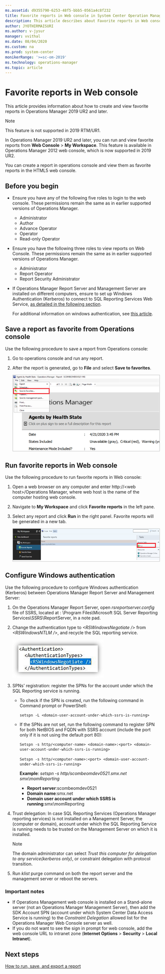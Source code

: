 ```yaml
---
ms.assetid: d9355790-6253-48f5-bbb5-0561a4c8f232
title: Favorite reports in Web console in System Center Operation Manager
description: This article describes about Favorite reports in Web console
author: JYOTHIRMAISURI
ms.author: v-jysur
manager: vvithal
ms.date: 08/04/2020
ms.custom: na
ms.prod: system-center
monikerRange: '>=sc-om-2019'
ms.technology: operations-manager
ms.topic: article
---
```


# Favorite reports in Web console

This article provides information about how to create and view favorite reports in Operations Manager 2019 UR2 and later.

> [!Note]
> This feature is not supported in 2019 RTM/UR1.

In Operations Manager 2019 UR2 and later, you can run and view favorite reports from **Web Console** > **My Workspace**. This feature is available in Operations Manager 2012 web console, which is now supported in 2019 UR2.

You can create a report in operations console and view them as favorite reports in the HTML5 web console.

## Before you begin

- Ensure you have any of the following five roles to login to the web console. These permissions remain the same as in earlier supported versions of Operations Manager.  

   - Administrator
   - Author
   - Advance Operator
   - Operator
   - Read-only Operator

- Ensure you have the following three roles to view reports on Web Console. These permissions remain the same as in earlier supported versions of Operations Manager.  

   - Administrator
   - Report Operator
   - Report Security Administrator

- If Operations Manager Report Server and Management Server are installed on different computers, ensure to set up Windows Authentication (Kerberos) to connect to SQL Reporting Services Web Service, [as detailed in the following section](#configure-windows-authentication).  

    For additional information on windows authentication, see [this article](/sql/reporting-services/security/configure-windows-authentication-on-the-report-server).


## Save a report as favorite from Operations console

Use the following procedure to save a report from Operations console:

1. Go to operations console and run any report.
2. After the report is generated, go to **File** and select **Save to favorites**.

   ![Agents health state](./media/favorite-reports/agents-health-state.png)

## Run favorite reports in Web console

Use the following procedure to run favorite reports in Web console:

1. Open a web browser on any computer and enter http://\<web host>/Operations Manager, where web host is the name of the computer hosting web console.
2. Navigate to **My Workspace** and click **Favorite reports** in the left pane.
3. Select any report and click **Run** in the right panel. Favorite reports will be generated in a new tab.

    ![My workspace](./media/favorite-reports/my-workspace-fav-reports.png)

## Configure Windows authentication

Use the following procedure to configure Windows authentication (Kerberos) between Operations Manager Report Server and Management Server:

1. On the Operations Manager Report Server, open *rsreportserver.config* file of SSRS, located at <PATH>: \Program Files\Microsoft SQL Server Reporting Services\SSRS\ReportServer, in a note pad.

2. Change the authentication type to *\<RSWindowsNegotiate />* from *\<RSWindowsNTLM />*, and recycle the SQL reporting service.

    ![Windows authentication](./media/favorite-reports/windows-authentication.png)

3. SPNs' registration: register the SPNs for the account under which the SQL Reporting service is running.

    - To check if the SPN is created, run the following command in Command prompt or PowerShell:

        ```
        setspn -L <domain-user-account-under-which-ssrs-is-running>

        ```

    - If the SPNs are not set, run the following command to register SPN for both NetBIOS and FQDN with SSRS account (include the port only if it is not using the default port 80):
        ```
        Setspn -s http/<computer-name> <domain-name>:<port> <domain-user-account-under-which-ssrs-is-running>

        Setspn -s http/<computer-name>:<port> <domain-user-account-under-which-ssrs-is-running>

        ```

        **Example**:
        *setspn -s http/scombeomdev0521.smx.net smx\momReporting*

        - **Report server**:scombeomdev0521
        - **Domain name**:smx.net
        - **Domain user account under which SSRS is running**:smx\momReporting

4.	Trust delegation: In case SQL Reporting Services (Operations Manager reporting services) is not installed on a Management Server, the (computer or domain), account under which the SQL Reporting Service is running needs to be trusted on the Management Server on which it is installed.

    >[!NOTE]
    >The domain administrator can select *Trust this computer for delegation to any service(kerberos only)*, or constraint delegation with protocol transition.

5.	Run *klist* purge command on both the report server and the management server or reboot the servers.

### Important notes

-	If Operations Management web console is installed on a Stand-alone server (not an Operations Manager Management  Server), then  add the SDK Account SPN (account under which System Center Data Access Service is running) to the *Constraint Delegation* allowed list for the Operations Manager Web Console server as well.
-	If you do not want to see the sign in prompt for web console, add the web console URL to intranet zone (**Internet Options** > **Security** > **Local Intranet**).

## Next steps

[How to run, save, and export a report](manage-reports-run-save-export.md)